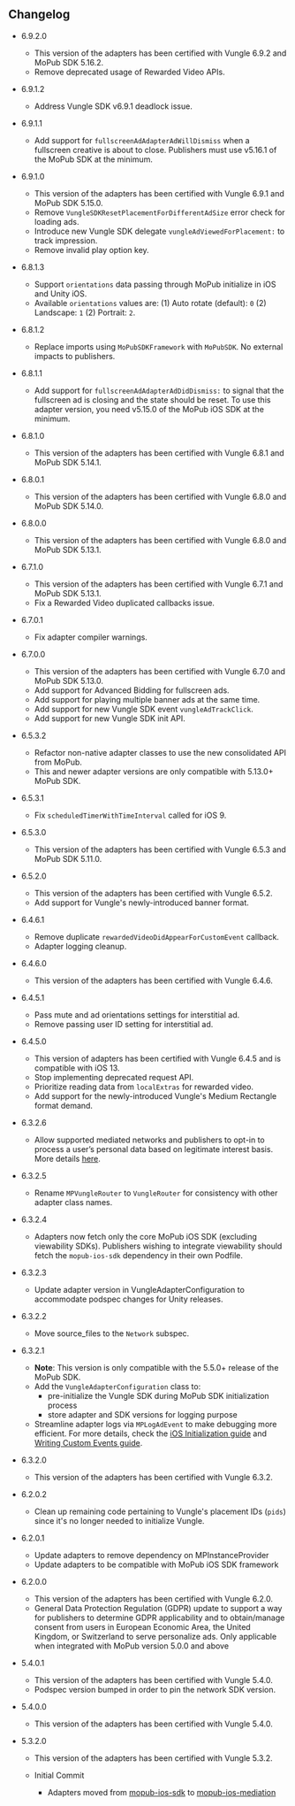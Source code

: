 ## Changelog
* 6.9.2.0
  * This version of the adapters has been certified with Vungle 6.9.2 and MoPub SDK 5.16.2.
  * Remove deprecated usage of Rewarded Video APIs.

* 6.9.1.2
  * Address Vungle SDK v6.9.1 deadlock issue.
  
* 6.9.1.1
  * Add support for `fullscreenAdAdapterAdWillDismiss` when a fullscreen creative is about to close. Publishers must use v5.16.1 of the MoPub SDK at the minimum.
  
* 6.9.1.0
  * This version of the adapters has been certified with Vungle 6.9.1 and MoPub SDK 5.15.0.
  * Remove `VungleSDKResetPlacementForDifferentAdSize` error check for loading ads.
  * Introduce new Vungle SDK delegate `vungleAdViewedForPlacement:` to track impression.
  * Remove invalid play option key.

* 6.8.1.3
  * Support `orientations` data passing through MoPub initialize in iOS and Unity iOS.
  * Available `orientations` values are: (1) Auto rotate (default): `0` (2) Landscape: `1` (2) Portrait: `2`.

* 6.8.1.2
  * Replace imports using `MoPubSDKFramework` with `MoPubSDK`. No external impacts to publishers.

* 6.8.1.1
  * Add support for `fullscreenAdAdapterAdDidDismiss:` to signal that the fullscreen ad is closing and the state should be reset. To use this adapter version, you need v5.15.0 of the MoPub iOS SDK at the minimum.

* 6.8.1.0
  * This version of the adapters has been certified with Vungle 6.8.1 and MoPub SDK 5.14.1.

* 6.8.0.1
  * This version of the adapters has been certified with Vungle 6.8.0 and MoPub SDK 5.14.0.

* 6.8.0.0
  * This version of the adapters has been certified with Vungle 6.8.0 and MoPub SDK 5.13.1.

* 6.7.1.0
  * This version of the adapters has been certified with Vungle 6.7.1 and MoPub SDK 5.13.1.
  * Fix a Rewarded Video duplicated callbacks issue.

* 6.7.0.1
  * Fix adapter compiler warnings.

* 6.7.0.0
  * This version of the adapters has been certified with Vungle 6.7.0 and MoPub SDK 5.13.0.
  * Add support for Advanced Bidding for fullscreen ads.
  * Add support for playing multiple banner ads at the same time.
  * Add support for new Vungle SDK event `vungleAdTrackClick`.
  * Add support for new Vungle SDK init API.

* 6.5.3.2
  * Refactor non-native adapter classes to use the new consolidated API from MoPub.
  * This and newer adapter versions are only compatible with 5.13.0+ MoPub SDK.

* 6.5.3.1
  * Fix `scheduledTimerWithTimeInterval` called for iOS 9.

* 6.5.3.0
  * This version of the adapters has been certified with Vungle 6.5.3 and MoPub SDK 5.11.0.

* 6.5.2.0
  * This version of the adapters has been certified with Vungle 6.5.2.
  * Add support for Vungle's newly-introduced banner format.

* 6.4.6.1
  * Remove duplicate `rewardedVideoDidAppearForCustomEvent` callback.
  * Adapter logging cleanup.

* 6.4.6.0
  * This version of the adapters has been certified with Vungle 6.4.6.
    
* 6.4.5.1
  * Pass mute and ad orientations settings for interstitial ad.
  * Remove passing user ID setting for interstitial ad.

* 6.4.5.0
  * This version of adapters has been certified with Vungle 6.4.5 and is compatible with iOS 13.
  * Stop implementing deprecated request API.
  * Prioritize reading data from `localExtras` for rewarded video.
  * Add support for the newly-introduced Vungle's Medium Rectangle format demand.

* 6.3.2.6
  * Allow supported mediated networks and publishers to opt-in to process a user’s personal data based on legitimate interest basis. More details [here](https://developers.mopub.com/docs/publisher/gdpr-guide/#legitimate-interest-support).

* 6.3.2.5
  * Rename `MPVungleRouter` to `VungleRouter` for consistency with other adapter class names. 

* 6.3.2.4
  * Adapters now fetch only the core MoPub iOS SDK (excluding viewability SDKs). Publishers wishing to integrate viewability should fetch the `mopub-ios-sdk` dependency in their own Podfile.

* 6.3.2.3
  * Update adapter version in VungleAdapterConfiguration to accommodate podspec changes for Unity releases.
    
* 6.3.2.2
  * Move source_files to the `Network` subspec.

* 6.3.2.1
  * **Note**: This version is only compatible with the 5.5.0+ release of the MoPub SDK.
  * Add the `VungleAdapterConfiguration` class to: 
    * pre-initialize the Vungle SDK during MoPub SDK initialization process
    * store adapter and SDK versions for logging purpose
  * Streamline adapter logs via `MPLogAdEvent` to make debugging more efficient. For more details, check the [iOS Initialization guide](https://developers.mopub.com/docs/ios/initialization/) and [Writing Custom Events guide](https://developers.mopub.com/docs/ios/custom-events/).

* 6.3.2.0
  * This version of the adapters has been certified with Vungle 6.3.2.

* 6.2.0.2
  * Clean up remaining code pertaining to Vungle's placement IDs (`pids`) since it's no longer needed to initialize Vungle.

* 6.2.0.1  
  * Update adapters to remove dependency on MPInstanceProvider
  * Update adapters to be compatible with MoPub iOS SDK framework

* 6.2.0.0
  * This version of the adapters has been certified with Vungle 6.2.0.
  * General Data Protection Regulation (GDPR) update to support a way for publishers to determine GDPR applicability and to obtain/manage consent from users in European Economic Area, the United Kingdom, or Switzerland to serve personalize ads. Only applicable when integrated with MoPub version 5.0.0 and above

* 5.4.0.1
  * This version of the adapters has been certified with Vungle 5.4.0.
  * Podspec version bumped in order to pin the network SDK version.

* 5.4.0.0
  * This version of the adapters has been certified with Vungle 5.4.0.
    
* 5.3.2.0
  * This version of the adapters has been certified with Vungle 5.3.2.

  * Initial Commit
  	* Adapters moved from [mopub-ios-sdk](https://github.com/mopub/mopub-ios-sdk) to [mopub-ios-mediation](https://github.com/mopub/mopub-ios-mediation/)
